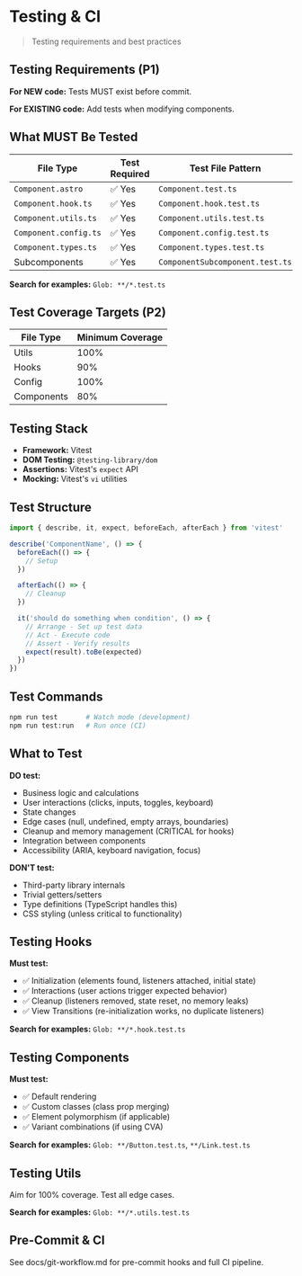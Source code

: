 # Testing & CI

> Testing requirements and best practices

## Testing Requirements (P1)

**For NEW code:** Tests MUST exist before commit.

**For EXISTING code:** Add tests when modifying components.

## What MUST Be Tested

| File Type             | Test Required | Test File Pattern               |
| --------------------- | ------------- | ------------------------------- |
| `Component.astro`     | ✅ Yes        | `Component.test.ts`             |
| `Component.hook.ts`   | ✅ Yes        | `Component.hook.test.ts`        |
| `Component.utils.ts`  | ✅ Yes        | `Component.utils.test.ts`       |
| `Component.config.ts` | ✅ Yes        | `Component.config.test.ts`      |
| `Component.types.ts`  | ✅ Yes        | `Component.types.test.ts`       |
| Subcomponents         | ✅ Yes        | `ComponentSubcomponent.test.ts` |

**Search for examples:** `Glob: **/*.test.ts`

## Test Coverage Targets (P2)

| File Type  | Minimum Coverage |
| ---------- | ---------------- |
| Utils      | 100%             |
| Hooks      | 90%              |
| Config     | 100%             |
| Components | 80%              |

## Testing Stack

- **Framework:** Vitest
- **DOM Testing:** `@testing-library/dom`
- **Assertions:** Vitest's `expect` API
- **Mocking:** Vitest's `vi` utilities

## Test Structure

```typescript
import { describe, it, expect, beforeEach, afterEach } from 'vitest'

describe('ComponentName', () => {
  beforeEach(() => {
    // Setup
  })

  afterEach(() => {
    // Cleanup
  })

  it('should do something when condition', () => {
    // Arrange - Set up test data
    // Act - Execute code
    // Assert - Verify results
    expect(result).toBe(expected)
  })
})
```

## Test Commands

```bash
npm run test       # Watch mode (development)
npm run test:run   # Run once (CI)
```

## What to Test

**DO test:**

- Business logic and calculations
- User interactions (clicks, inputs, toggles, keyboard)
- State changes
- Edge cases (null, undefined, empty arrays, boundaries)
- Cleanup and memory management (CRITICAL for hooks)
- Integration between components
- Accessibility (ARIA, keyboard navigation, focus)

**DON'T test:**

- Third-party library internals
- Trivial getters/setters
- Type definitions (TypeScript handles this)
- CSS styling (unless critical to functionality)

## Testing Hooks

**Must test:**

- ✅ Initialization (elements found, listeners attached, initial state)
- ✅ Interactions (user actions trigger expected behavior)
- ✅ Cleanup (listeners removed, state reset, no memory leaks)
- ✅ View Transitions (re-initialization works, no duplicate listeners)

**Search for examples:** `Glob: **/*.hook.test.ts`

## Testing Components

**Must test:**

- ✅ Default rendering
- ✅ Custom classes (class prop merging)
- ✅ Element polymorphism (if applicable)
- ✅ Variant combinations (if using CVA)

**Search for examples:** `Glob: **/Button.test.ts`, `**/Link.test.ts`

## Testing Utils

Aim for 100% coverage. Test all edge cases.

**Search for examples:** `Glob: **/*.utils.test.ts`

## Pre-Commit & CI

See docs/git-workflow.md for pre-commit hooks and full CI pipeline.
